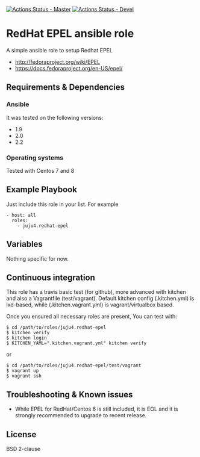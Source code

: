 [![Actions Status - Master](https://github.com/juju4/ansible-redhat-epel/workflows/AnsibleCI/badge.svg)](https://github.com/juju4/ansible-redhat-epel/actions?query=branch%3Amaster)
[![Actions Status - Devel](https://github.com/juju4/ansible-redhat-epel/workflows/AnsibleCI/badge.svg?branch=devel)](https://github.com/juju4/ansible-redhat-epel/actions?query=branch%3Adevel)

# RedHat EPEL ansible role

A simple ansible role to setup Redhat EPEL
* http://fedoraproject.org/wiki/EPEL
* https://docs.fedoraproject.org/en-US/epel/

## Requirements & Dependencies

### Ansible
It was tested on the following versions:
 * 1.9
 * 2.0
 * 2.2

### Operating systems

Tested with Centos 7 and 8

## Example Playbook

Just include this role in your list.
For example

```
- host: all
  roles:
    - juju4.redhat-epel
```

## Variables

Nothing specific for now.

## Continuous integration

This role has a travis basic test (for github), more advanced with kitchen and also a Vagrantfile (test/vagrant).
Default kitchen config (.kitchen.yml) is lxd-based, while (.kitchen.vagrant.yml) is vagrant/virtualbox based.

Once you ensured all necessary roles are present, You can test with:
```
$ cd /path/to/roles/juju4.redhat-epel
$ kitchen verify
$ kitchen login
$ KITCHEN_YAML=".kitchen.vagrant.yml" kitchen verify
```
or
```
$ cd /path/to/roles/juju4.redhat-epel/test/vagrant
$ vagrant up
$ vagrant ssh
```

## Troubleshooting & Known issues

* While EPEL for RedHat/Centos 6 is still included, it is EOL and it is strongly recommended to upgrade to recent release.

## License

BSD 2-clause

